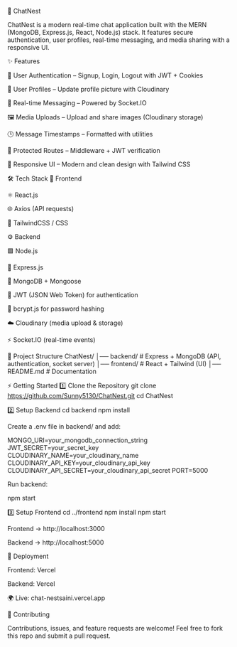 📌 ChatNest

ChatNest is a modern real-time chat application built with the MERN (MongoDB, Express.js, React, Node.js) stack.
It features secure authentication, user profiles, real-time messaging, and media sharing with a responsive UI.

✨ Features

🔐 User Authentication – Signup, Login, Logout with JWT + Cookies

👤 User Profiles – Update profile picture with Cloudinary

💬 Real-time Messaging – Powered by Socket.IO

🖼️ Media Uploads – Upload and share images (Cloudinary storage)

🕒 Message Timestamps – Formatted with utilities

📜 Protected Routes – Middleware + JWT verification

📱 Responsive UI – Modern and clean design with Tailwind CSS

🛠️ Tech Stack
🎨 Frontend

⚛️ React.js

🌐 Axios (API requests)

🎨 TailwindCSS / CSS

⚙️ Backend

🟩 Node.js

🚏 Express.js

🍃 MongoDB + Mongoose

🔑 JWT (JSON Web Token) for authentication

🧂 bcrypt.js for password hashing

☁️ Cloudinary (media upload & storage)

⚡ Socket.IO (real-time events)

📂 Project Structure
ChatNest/
│── backend/        # Express + MongoDB (API, authentication, socket server)
│── frontend/       # React + Tailwind (UI)
│── README.md       # Documentation

⚡ Getting Started
1️⃣ Clone the Repository
git clone https://github.com/Sunny5130/ChatNest.git
cd ChatNest

2️⃣ Setup Backend
cd backend
npm install


Create a .env file in backend/ and add:

MONGO_URI=your_mongodb_connection_string
JWT_SECRET=your_secret_key
CLOUDINARY_NAME=your_cloudinary_name
CLOUDINARY_API_KEY=your_cloudinary_api_key
CLOUDINARY_API_SECRET=your_cloudinary_api_secret
PORT=5000


Run backend:

npm start

3️⃣ Setup Frontend
cd ../frontend
npm install
npm start


Frontend → http://localhost:3000

Backend → http://localhost:5000

🚀 Deployment

Frontend: Vercel

Backend: Vercel

🌍 Live: chat-nestsaini.vercel.app

🤝 Contributing

Contributions, issues, and feature requests are welcome!
Feel free to fork this repo and submit a pull request.
